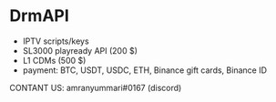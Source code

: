 # DrmAPI
- IPTV scripts/keys
- SL3000 playready API (200 $)
- L1 CDMs (500 $)
- payment: BTC, USDT, USDC, ETH, Binance gift cards, Binance ID

CONTANT US: amranyummari#0167 (discord)
